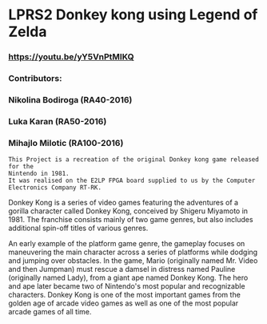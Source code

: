 # LPRS2 Donkey kong using Legend of Zelda

### https://youtu.be/yY5VnPtMlKQ

### Contributors:
###  Nikolina Bodiroga (RA40-2016)
###  Luka     Karan    (RA50-2016)
###  Mihajlo  Milotic  (RA100-2016)
	
	This Project is a recreation of the original Donkey kong game released for the 
	Nintendo in 1981.
	It was realised on the E2LP FPGA board supplied to us by the Computer Electronics Company RT-RK.

Donkey Kong is a series of video games featuring the adventures of a gorilla character called Donkey Kong, conceived by Shigeru Miyamoto in 1981. The franchise consists mainly of two game genres, but also includes additional spin-off titles of various genres.

An early example of the platform game genre, the gameplay focuses on maneuvering the main character across a series of platforms while dodging and jumping over obstacles. In the game, Mario (originally named Mr. Video and then Jumpman) must rescue a damsel in distress named Pauline (originally named Lady), from a giant ape named Donkey Kong. The hero and ape later became two of Nintendo's most popular and recognizable characters. Donkey Kong is one of the most important games from the golden age of arcade video games as well as one of the most popular arcade games of all time.
